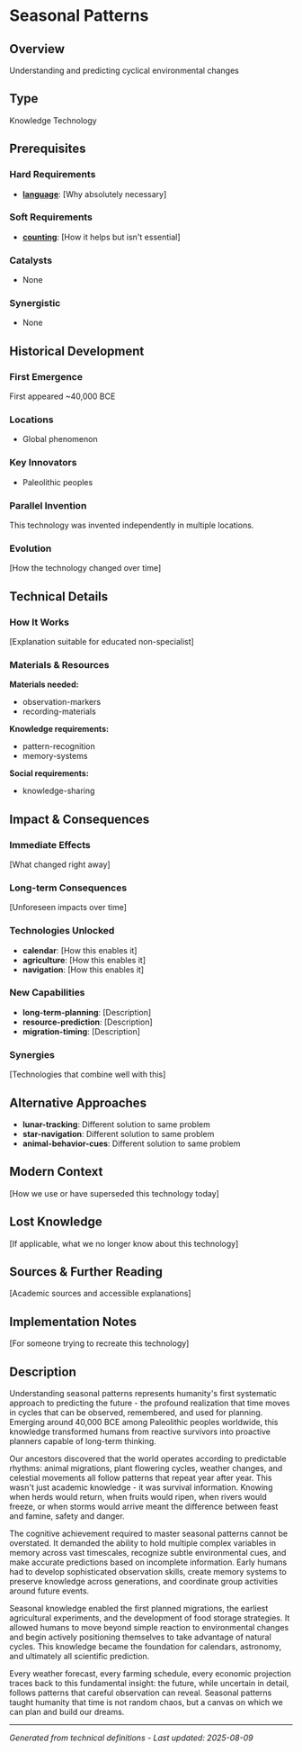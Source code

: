 # Seasonal Patterns

## Overview
Understanding and predicting cyclical environmental changes

## Type
Knowledge Technology

## Prerequisites

### Hard Requirements
- **[language](../language/README.md)**: [Why absolutely necessary]

### Soft Requirements
- **[counting](../counting/README.md)**: [How it helps but isn't essential]

### Catalysts
- None

### Synergistic
- None

## Historical Development

### First Emergence
First appeared ~40,000 BCE

### Locations
- Global phenomenon

### Key Innovators
- Paleolithic peoples

### Parallel Invention
This technology was invented independently in multiple locations.

### Evolution
[How the technology changed over time]

## Technical Details

### How It Works
[Explanation suitable for educated non-specialist]

### Materials & Resources
**Materials needed:**
- observation-markers
- recording-materials


**Knowledge requirements:**
- pattern-recognition
- memory-systems


**Social requirements:**
- knowledge-sharing

## Impact & Consequences

### Immediate Effects
[What changed right away]

### Long-term Consequences
[Unforeseen impacts over time]

### Technologies Unlocked
- **calendar**: [How this enables it]
- **agriculture**: [How this enables it]
- **navigation**: [How this enables it]

### New Capabilities
- **long-term-planning**: [Description]
- **resource-prediction**: [Description]
- **migration-timing**: [Description]

### Synergies
[Technologies that combine well with this]

## Alternative Approaches
- **lunar-tracking**: Different solution to same problem
- **star-navigation**: Different solution to same problem
- **animal-behavior-cues**: Different solution to same problem

## Modern Context
[How we use or have superseded this technology today]

## Lost Knowledge
[If applicable, what we no longer know about this technology]

## Sources & Further Reading
[Academic sources and accessible explanations]

## Implementation Notes
[For someone trying to recreate this technology]

## Description











Understanding seasonal patterns represents humanity's first systematic approach to predicting the future - the profound realization that time moves in cycles that can be observed, remembered, and used for planning. Emerging around 40,000 BCE among Paleolithic peoples worldwide, this knowledge transformed humans from reactive survivors into proactive planners capable of long-term thinking.

Our ancestors discovered that the world operates according to predictable rhythms: animal migrations, plant flowering cycles, weather changes, and celestial movements all follow patterns that repeat year after year. This wasn't just academic knowledge - it was survival information. Knowing when herds would return, when fruits would ripen, when rivers would freeze, or when storms would arrive meant the difference between feast and famine, safety and danger.

The cognitive achievement required to master seasonal patterns cannot be overstated. It demanded the ability to hold multiple complex variables in memory across vast timescales, recognize subtle environmental cues, and make accurate predictions based on incomplete information. Early humans had to develop sophisticated observation skills, create memory systems to preserve knowledge across generations, and coordinate group activities around future events.

Seasonal knowledge enabled the first planned migrations, the earliest agricultural experiments, and the development of food storage strategies. It allowed humans to move beyond simple reaction to environmental changes and begin actively positioning themselves to take advantage of natural cycles. This knowledge became the foundation for calendars, astronomy, and ultimately all scientific prediction.

Every weather forecast, every farming schedule, every economic projection traces back to this fundamental insight: the future, while uncertain in detail, follows patterns that careful observation can reveal. Seasonal patterns taught humanity that time is not random chaos, but a canvas on which we can plan and build our dreams.

---
*Generated from technical definitions - Last updated: 2025-08-09*
